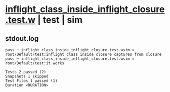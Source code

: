 # [inflight_class_inside_inflight_closure.test.w](../../../../../examples/tests/valid/inflight_class_inside_inflight_closure.test.w) | test | sim

## stdout.log
```log
pass ─ inflight_class_inside_inflight_closure.test.wsim » root/Default/test:inflight class inside closure captures from closure
pass ─ inflight_class_inside_inflight_closure.test.wsim » root/Default/test:it works                                           

Tests 2 passed (2)
Snapshots 1 skipped
Test Files 1 passed (1)
Duration <DURATION>
```

